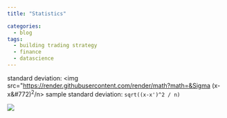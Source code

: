 ```yaml
---
title: "Statistics"

categories:
  - blog
tags:
  - building trading strategy
  - finance
  - datascience
---
```


standard deviation: <img src="https://render.githubusercontent.com/render/math?math=&Sigma \(x-x&#772)<sup>2</sup>/n>
sample standard deviation: `sqrt((x-x')^2 / n)`

<img src="https://render.githubusercontent.com/render/math?math=e^{i%20\pi}%20=%20-1">
